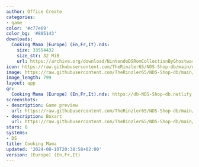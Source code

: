 ```yaml
---
author: Office Create
categories:
- game
color: '#c77e69'
color_bg: '#805143'
downloads:
  Cooking Mama (Europe) (En,Fr,It).nds:
    size: 33554432
    size_str: 32 MiB
    url: https://archive.org/download/NintendoDSRomCollectionByGhostware/Cooking%20Mama%20%28Europe%29%20%28En%2CFr%2CIt%29.nds
icon: https://raw.githubusercontent.com/TheRinzler65/NDS-Shop-db/main/docs/assets/images/icons/cookingmama.png
image: https://raw.githubusercontent.com/TheRinzler65/NDS-Shop-db/main/docs/assets/images/icons/cookingmama.png
image_length: 799
layout: app
qr:
  Cooking Mama (Europe) (En,Fr,It).nds: https://db-NDS-Shop-db.netlify.app/assets/images/qr/cooking-mama-europe-enfrit-nds.png
screenshots:
- description: Game preview
  url: https://raw.githubusercontent.com/TheRinzler65/NDS-Shop-db/main/docs/assets/images/screenshots/cookingmama/cookingmama.png
- description: Boxart
  url: https://raw.githubusercontent.com/TheRinzler65/NDS-Shop-db/main/docs/assets/images/boxart/Cooking%20Mama%20(Europe)%20(En%2CFr%2CIt).nds.png
stars: 0
systems:
- DS
title: Cooking Mama
updated: '2024-08-10T20:38:58+02:00'
version: (Europe) (En,Fr,It)
---
```

